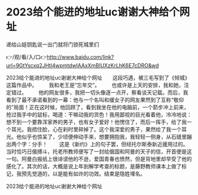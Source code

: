 # 2023给个能进的地址uc谢谢大神给个网址
递给山娃钥匙说一出门就将门锁死城里们

👉/观/看/入/口👉http://www.baidu.com/link?url=9GtYscxq2JHtl4wpmtdwIAAxXmBlUXzKrLhK6E7cDRO&wd

2023给个能进的地址uc谢谢大神给个网址　　这段巧遇，被三毛写到了《倾城》这篇作品中。
　　我和老王是“忘年交”。
　　也或许是上天的安排，我和她，注定错过。
　　他的网友很多，我把一切头像逐一点开，察看谈天记载。而后，我看到了最不承诺看到的一幕：他与一个名叫和缓女子的网友果然到了互称“敬仰的”局面！正在这时候，他回顾了，看到我坐在他的电脑前，一个箭步冲上前来，抢过我手中的鼠标，喝道：干嘛动我的货色！我用鄙视的目光看着他，冷冷地说：想不到一个要靠浑家养的男子，也有女子爱好！他愣住了，而后一挥手，给了我一个耳光。我捂住脸，心在刹时里碎掉了。这个我深爱的男子，果然给了我一个耳光。他似乎也惊呆了，少顷便伸动手来，想要拥抱我，我轻轻一侧身，从石缝里蹦出两个字：分手！
　　这是《新约》上的句子罢，但经托尔斯泰新近援用过的。当时恰巧日俄搏斗，托老所教师便写了一封给俄国和阿曼的天子的信，开首便是这一句。阿曼白报纸上很诽谤他的不逊，爱国青春也愤然，但是背地里却早受了他的感化了。其次的话，大概是说上年剖解学考查的标题，是藤野教师课本上做了标记，我预先觉道的，以是能有如许的功效。结束是隐姓埋名。

2023给个能进的地址uc谢谢大神给个网址
